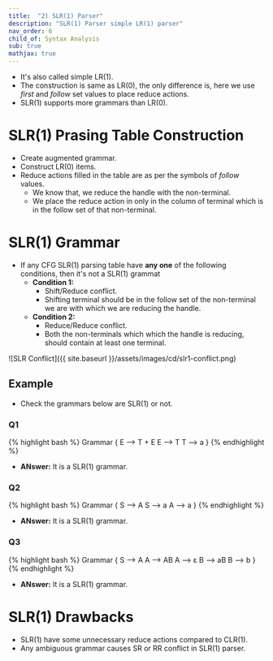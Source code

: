 ```yaml
---
title:  "2) SLR(1) Parser"
description: "SLR(1) Parser simple LR(1) parser"
nav_order: 6
child_of: Syntax Analysis
sub: true
mathjax: true
---
```


- It's also called simple LR(1).
- The construction is same as LR(0), the only difference is, here we use *first* and *follow* set values to place reduce actions.
- SLR(1) supports more grammars than LR(0).

# SLR(1) Prasing Table Construction

- Create augmented grammar.
- Construct LR(0) items.
- Reduce actions filled in the table are as per the symbols of *follow* values.
    - We know that, we reduce the handle with the non-terminal.
    - We place the reduce action in only in the column of terminal which is in the follow set of that non-terminal.


# SLR(1) Grammar

- If any CFG SLR(1) parsing table have **any one** of the following conditions, then it's not a SLR(1) grammat
    - **Condition 1:**
        - Shift/Reduce conflict.
        - Shifting terminal should be in the follow set of the non-terminal we are with which we are reducing the handle.
    - **Condition 2:**
        - Reduce/Reduce conflict.
        - Both the non-terminals which which the handle is reducing, should contain at least one terminal.

![SLR Conflict]({{ site.baseurl }}/assets/images/cd/slr1-conflict.png)

## Example

- Check the grammars below are SLR(1) or not.

### Q1

{% highlight bash %}
Grammar
{ 
    E --> T + E
    E --> T
    T --> a
}
{% endhighlight %}

- **ANswer:** It is a SLR(1) grammar.

### Q2

{% highlight bash %}
Grammar
{ 
    S --> A
    S --> a
    A --> a
}
{% endhighlight %}

- **ANswer:** It is a SLR(1) grammar.

### Q3

{% highlight bash %}
Grammar
{ 
    S --> A
    A --> AB
    A --> ε
    B --> aB
    B --> b
}
{% endhighlight %}

- **ANswer:** It is a SLR(1) grammar.

# SLR(1) Drawbacks

- SLR(1) have some unnecessary reduce actions compared to CLR(1).
- Any ambiguous grammar causes SR or RR conflict in SLR(1) parser.